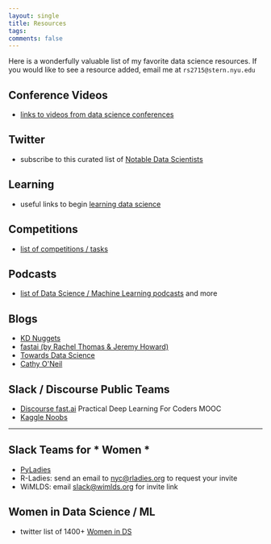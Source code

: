 ```yaml
---
layout: single
title: Resources
tags: 
comments: false
---
```


Here is a wonderfully valuable list of my favorite data science resources.  If you would like to see a resource added, email me at `rs2715@stern.nyu.edu`

## Conference Videos
* [links to videos from data science conferences](conf_videos.md)

## Twitter
* subscribe to this curated list of [Notable Data Scientists](https://twitter.com/reshamas/lists/notable-data-scientists/members)

## Learning
* useful links to begin [learning data science](ds_learning.md)

## Competitions
* [list of competitions / tasks](https://github.com/reshamas/fastai_deeplearn_part1/blob/master/notes/competitions.md)

## Podcasts
* [list of Data Science / Machine Learning podcasts](https://github.com/rShetty/awesome-podcasts#data-sciencemachine-learning) and more

## Blogs
* [KD Nuggets](https://www.kdnuggets.com)
* [fastai (by Rachel Thomas & Jeremy Howard)](http://www.fast.ai/topics/)
* [Towards Data Science](https://towardsdatascience.com)
* [Cathy O'Neil](https://mathbabe.org)

## Slack / Discourse Public Teams
* [Discourse fast.ai](http://forums.fast.ai) Practical Deep Learning For Coders MOOC
* [Kaggle Noobs](http://kagglenoobs.herokuapp.com)

---
## Slack Teams for * Women *
* [PyLadies](http://slackin.pyladies.com)
* R-Ladies:  send an email to nyc@rladies.org to request your invite
* WiMLDS:  email slack@wimlds.org for invite link

## Women in Data Science / ML
* twitter list of 1400+ [Women in DS](https://twitter.com/BecomingDataSci/lists/women-in-data-science)
